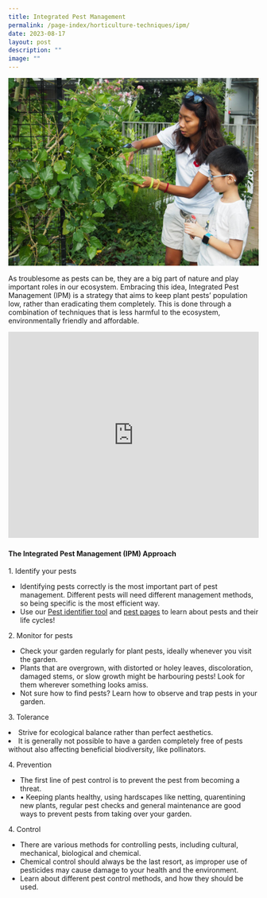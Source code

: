 ```yaml
---
title: Integrated Pest Management
permalink: /page-index/horticulture-techniques/ipm/
date: 2023-08-17
layout: post
description: ""
image: ""
---
```

<section>
	<img title="Community Gardeners checking their plants for pests. Photo by Jacqueline Chua." src="/images/Gardeners/Pruning%20(1).jpg">
<p>As troublesome as pests can be, they are a big part of nature and play important roles in our ecosystem. Embracing this idea, Integrated Pest Management (IPM) is a strategy that aims to keep plant pests’ population low, rather than eradicating them completely. This is done through a combination of techniques that is less harmful to the ecosystem, environmentally friendly and affordable.</p>
			<iframe width="100%" height="415" src="https://www.youtube.com/embed/tb0N7ffgwGs" title="YouTube video player" frameborder="0" allow="accelerometer; autoplay; clipboard-write; encrypted-media; gyroscope; picture-in-picture; web-share" allowfullscreen=""></iframe>	<br>
<h4>The Integrated Pest Management (IPM) Approach</h4>
<p>1. Identify your pests</p>
<ul>
<li>Identifying pests correctly is the most important part of pest management. Different pests will need different management methods, so being specific is the most efficient way.</li>
<li>Use our <a href="/digital-tools/pestid/">Pest identifier tool</a> and <a href="/learn-more-about-gardening/plant-problems/pests/">pest pages</a> to learn about pests and their life cycles!</li>
</ul>
<p>2. Monitor for pests</p>
<ul>
<li>Check your garden regularly for plant pests, ideally whenever you visit the garden.</li>
<li>Plants that are overgrown, with distorted or holey leaves, discoloration, damaged stems, or slow growth might be harbouring pests! Look for them wherever something looks amiss.</li>
<li>Not sure how to find pests? Learn how to observe and trap pests in your garden.</li>
</ul>
<p>3. Tolerance</p>
<li>Strive for ecological balance rather than perfect aesthetics.</li>
<li>It is generally not possible to have a garden completely free of pests without also affecting beneficial biodiversity, like pollinators.</li>

<p>4. Prevention</p>
<ul>
<li>The first line of pest control is to prevent the pest from becoming a threat.</li>
<li>•	Keeping plants healthy, using hardscapes like netting, quarentining new plants, regular pest checks and general maintenance are good ways to prevent pests from taking over your garden. </li>
</ul>
<p>4. Control</p>
<ul>
<li>There are various methods for controlling pests, including cultural, mechanical, biological and chemical. </li>
<li>Chemical control should always be the last resort, as improper use of pesticides may cause damage to your health and the environment.</li>
<li>Learn about different pest control methods, and how they should be used.<p></p>
</li></ul>
</section>